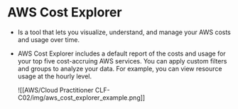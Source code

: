 # AWS Cost Explorer
- Is a tool that lets you visualize, understand, and manage your AWS costs and usage over time.
- AWS Cost Explorer includes a default report of the costs and usage for your top five cost-accruing AWS services. You can apply custom filters and groups to analyze your data. For example, you can view resource usage at the hourly level.

	![[AWS/Cloud Practitioner CLF-C02/img/aws_cost_explorer_example.png]]